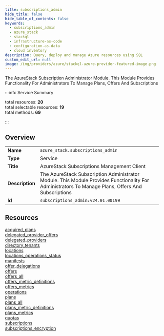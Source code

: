 ```yaml
---
title: subscriptions_admin
hide_title: false
hide_table_of_contents: false
keywords:
  - subscriptions_admin
  - azure_stack
  - stackql
  - infrastructure-as-code
  - configuration-as-data
  - cloud inventory
description: Query, deploy and manage Azure resources using SQL
custom_edit_url: null
image: /img/providers/azure/stackql-azure-provider-featured-image.png
---
```


The AzureStack Subscription Administrator Module. This Module Provides Functionality For Administrators To Manage Plans, Offers And Subscriptions  
    
:::info Service Summary

<div class="row">
<div class="providerDocColumn">
<span>total resources:&nbsp;<b>20</b></span><br />
<span>total selectable resources:&nbsp;<b>19</b></span><br />
<span>total methods:&nbsp;<b>69</b></span><br />
</div>
</div>

:::

## Overview
<table><tbody>
<tr><td><b>Name</b></td><td><code>azure_stack.subscriptions_admin</code></td></tr>
<tr><td><b>Type</b></td><td>Service</td></tr>
<tr><td><b>Title</b></td><td>AzureStack Subscriptions Management Client</td></tr>
<tr><td><b>Description</b></td><td>The AzureStack Subscription Administrator Module. This Module Provides Functionality For Administrators To Manage Plans, Offers And Subscriptions</td></tr>
<tr><td><b>Id</b></td><td><code>subscriptions_admin:v24.01.00199</code></td></tr>
</tbody></table>

## Resources
<div class="row">
<div class="providerDocColumn">
<a href="/providers/azure_stack/subscriptions_admin/acquired_plans/">acquired_plans</a><br />
<a href="/providers/azure_stack/subscriptions_admin/delegated_provider_offers/">delegated_provider_offers</a><br />
<a href="/providers/azure_stack/subscriptions_admin/delegated_providers/">delegated_providers</a><br />
<a href="/providers/azure_stack/subscriptions_admin/directory_tenants/">directory_tenants</a><br />
<a href="/providers/azure_stack/subscriptions_admin/locations/">locations</a><br />
<a href="/providers/azure_stack/subscriptions_admin/locations_operations_status/">locations_operations_status</a><br />
<a href="/providers/azure_stack/subscriptions_admin/manifests/">manifests</a><br />
<a href="/providers/azure_stack/subscriptions_admin/offer_delegations/">offer_delegations</a><br />
<a href="/providers/azure_stack/subscriptions_admin/offers/">offers</a><br />
<a href="/providers/azure_stack/subscriptions_admin/offers_all/">offers_all</a><br />
</div>
<div class="providerDocColumn">
<a href="/providers/azure_stack/subscriptions_admin/offers_metric_definitions/">offers_metric_definitions</a><br />
<a href="/providers/azure_stack/subscriptions_admin/offers_metrics/">offers_metrics</a><br />
<a href="/providers/azure_stack/subscriptions_admin/operations/">operations</a><br />
<a href="/providers/azure_stack/subscriptions_admin/plans/">plans</a><br />
<a href="/providers/azure_stack/subscriptions_admin/plans_all/">plans_all</a><br />
<a href="/providers/azure_stack/subscriptions_admin/plans_metric_definitions/">plans_metric_definitions</a><br />
<a href="/providers/azure_stack/subscriptions_admin/plans_metrics/">plans_metrics</a><br />
<a href="/providers/azure_stack/subscriptions_admin/quotas/">quotas</a><br />
<a href="/providers/azure_stack/subscriptions_admin/subscriptions/">subscriptions</a><br />
<a href="/providers/azure_stack/subscriptions_admin/subscriptions_encryption/">subscriptions_encryption</a><br />
</div>
</div>
